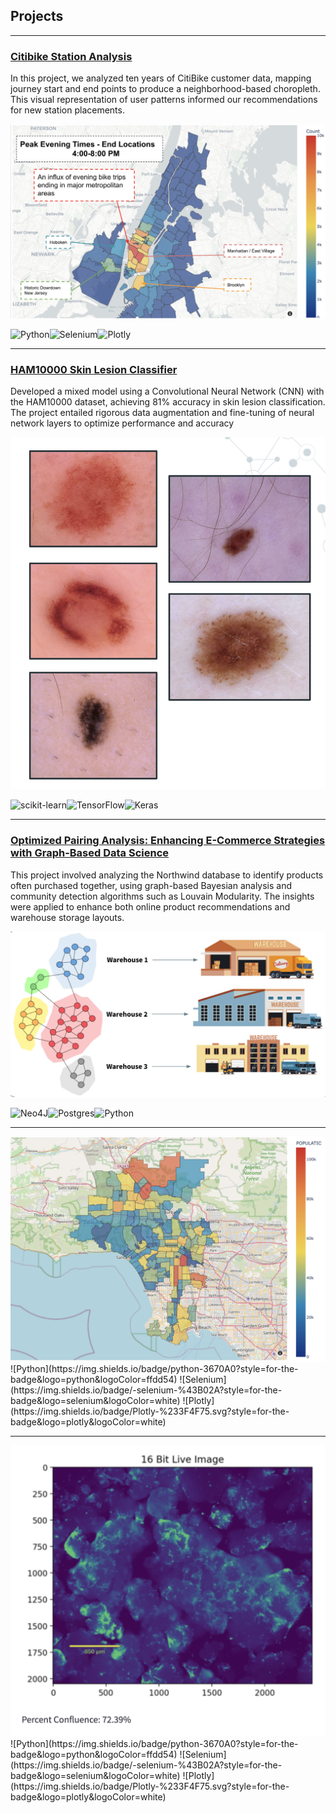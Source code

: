 ## Projects
---

### [Citibike Station Analysis](/pdf/citibike_presentation.pdf)
 
In this project, we analyzed ten years of CitiBike customer data, mapping journey start and end points to produce a neighborhood-based choropleth. This visual representation of user patterns informed our recommendations for new station placements.


 

<img src="images/citibike.png?raw=true"/>

![Python](https://img.shields.io/badge/python-3670A0?style=for-the-badge&logo=python&logoColor=ffdd54)![Selenium](https://img.shields.io/badge/-selenium-%43B02A?style=for-the-badge&logo=selenium&logoColor=white)![Plotly](https://img.shields.io/badge/Plotly-%233F4F75.svg?style=for-the-badge&logo=plotly&logoColor=white) 

---

### [HAM10000 Skin Lesion Classifier](/pdf/ham1000.pdf)
 
Developed a mixed model using a Convolutional Neural Network (CNN) with the HAM10000 dataset, achieving 81% accuracy in skin lesion classification. The project entailed rigorous data augmentation and fine-tuning of neural network layers to optimize performance and accuracy

<img src="images/moles.png?raw=true"/>

![scikit-learn](https://img.shields.io/badge/scikit--learn-%23F7931E.svg?style=for-the-badge&logo=scikit-learn&logoColor=white)![TensorFlow](https://img.shields.io/badge/TensorFlow-%23FF6F00.svg?style=for-the-badge&logo=TensorFlow&logoColor=white)![Keras](https://img.shields.io/badge/Keras-%23D00000.svg?style=for-the-badge&logo=Keras&logoColor=white)

---

### [Optimized Pairing Analysis: Enhancing E-Commerce Strategies with Graph-Based Data Science](/pdf/northwinds.pdf)
 
This project involved analyzing the Northwind database to identify products often purchased together, using graph-based Bayesian analysis and community detection algorithms such as Louvain Modularity. The insights were applied to enhance both online product recommendations and warehouse storage layouts.

<img src="images/warehouse_lm.png?raw=true"/>

![Neo4J](https://img.shields.io/badge/Neo4j-008CC1?style=for-the-badge&logo=neo4j&logoColor=white)![Postgres](https://img.shields.io/badge/postgres-%23316192.svg?style=for-the-badge&logo=postgresql&logoColor=white)![Python](https://img.shields.io/badge/python-3670A0?style=for-the-badge&logo=python&logoColor=ffdd54)

---


<img src="images/lacrime_geo.png?raw=true"/>
![Python](https://img.shields.io/badge/python-3670A0?style=for-the-badge&logo=python&logoColor=ffdd54) ![Selenium](https://img.shields.io/badge/-selenium-%43B02A?style=for-the-badge&logo=selenium&logoColor=white) ![Plotly](https://img.shields.io/badge/Plotly-%233F4F75.svg?style=for-the-badge&logo=plotly&logoColor=white) 

---
<img src="images/cell_confluency.png?raw=true"/>
![Python](https://img.shields.io/badge/python-3670A0?style=for-the-badge&logo=python&logoColor=ffdd54) ![Selenium](https://img.shields.io/badge/-selenium-%43B02A?style=for-the-badge&logo=selenium&logoColor=white) ![Plotly](https://img.shields.io/badge/Plotly-%233F4F75.svg?style=for-the-badge&logo=plotly&logoColor=white) 


